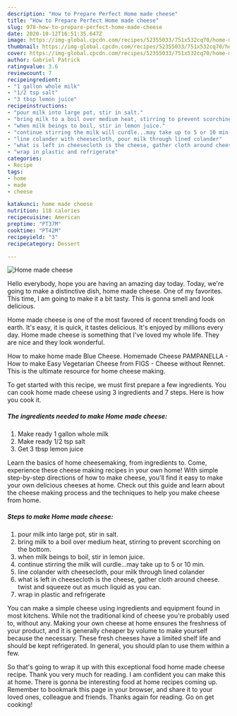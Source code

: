 ```yaml
---
description: "How to Prepare Perfect Home made cheese"
title: "How to Prepare Perfect Home made cheese"
slug: 978-how-to-prepare-perfect-home-made-cheese
date: 2020-10-12T16:51:35.647Z
image: https://img-global.cpcdn.com/recipes/52355033/751x532cq70/home-made-cheese-recipe-main-photo.jpg
thumbnail: https://img-global.cpcdn.com/recipes/52355033/751x532cq70/home-made-cheese-recipe-main-photo.jpg
cover: https://img-global.cpcdn.com/recipes/52355033/751x532cq70/home-made-cheese-recipe-main-photo.jpg
author: Gabriel Patrick
ratingvalue: 3.6
reviewcount: 7
recipeingredient:
- "1 gallon whole milk"
- "1/2 tsp salt"
- "3 tbsp lemon juice"
recipeinstructions:
- "pour milk into large pot, stir in salt."
- "bring milk to a boil over medium heat, stirring to prevent scorching on the bottom."
- "when milk beings to boil, stir in lemon juice."
- "continue stirring the milk will curdle...may take up to 5 or 10 min."
- "line colander with cheesecloth, pour milk through lined colander"
- "what is left in cheesecloth is the cheese, gather cloth around cheese. twist and squeeze out as much liquid as you can."
- "wrap in plastic and refrigerate"
categories:
- Recipe
tags:
- home
- made
- cheese

katakunci: home made cheese 
nutrition: 118 calories
recipecuisine: American
preptime: "PT37M"
cooktime: "PT42M"
recipeyield: "3"
recipecategory: Dessert

---
```



![Home made cheese](https://img-global.cpcdn.com/recipes/52355033/751x532cq70/home-made-cheese-recipe-main-photo.jpg)

Hello everybody, hope you are having an amazing day today. Today, we're going to make a distinctive dish, home made cheese. One of my favorites. This time, I am going to make it a bit tasty. This is gonna smell and look delicious.

Home made cheese is one of the most favored of recent trending foods on earth. It's easy, it is quick, it tastes delicious. It's enjoyed by millions every day. Home made cheese is something that I've loved my whole life. They are nice and they look wonderful.

How to make home made Blue Cheese. Homemade Cheese PAMPANELLA - How to make Easy Vegetarian Cheese from FIGS - Cheese without Rennet. This is the ultimate resource for home cheese making.


To get started with this recipe, we must first prepare a few ingredients. You can cook home made cheese using 3 ingredients and 7 steps. Here is how you cook it.

<!--inarticleads1-->

##### The ingredients needed to make Home made cheese:

1. Make ready 1 gallon whole milk
1. Make ready 1/2 tsp salt
1. Get 3 tbsp lemon juice


Learn the basics of home cheesemaking, from ingredients to. Come, experience these cheese making recipes in your own home! With simple step-by-step directions of how to make cheese, you&#39;ll find it easy to make your own delicious cheeses at home. Check out this guide and learn about the cheese making process and the techniques to help you make cheese from home. 

<!--inarticleads2-->

##### Steps to make Home made cheese:

1. pour milk into large pot, stir in salt.
1. bring milk to a boil over medium heat, stirring to prevent scorching on the bottom.
1. when milk beings to boil, stir in lemon juice.
1. continue stirring the milk will curdle...may take up to 5 or 10 min.
1. line colander with cheesecloth, pour milk through lined colander
1. what is left in cheesecloth is the cheese, gather cloth around cheese. twist and squeeze out as much liquid as you can.
1. wrap in plastic and refrigerate


You can make a simple cheese using ingredients and equipment found in most kitchens. While not the traditional kind of cheese you&#39;re probably used to, without any. Making your own cheese at home ensures the freshness of your product, and it is generally cheaper by volume to make yourself because the necessary. These fresh cheeses have a limited shelf life and should be kept refrigerated. In general, you should plan to use them within a few. 

So that's going to wrap it up with this exceptional food home made cheese recipe. Thank you very much for reading. I am confident you can make this at home. There is gonna be interesting food at home recipes coming up. Remember to bookmark this page in your browser, and share it to your loved ones, colleague and friends. Thanks again for reading. Go on get cooking!
